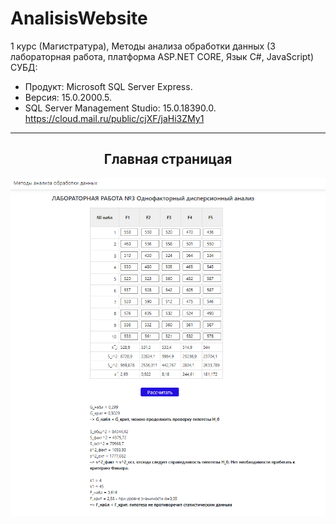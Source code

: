 # AnalisisWebsite
1 курс (Магистратура), Методы анализа обработки данных (3 лабораторная работа, платформа ASP.NET CORE, Язык С#, JavaScript)  
СУБД:  
- Продукт: Microsoft SQL Server Express. 
- Версия: 15.0.2000.5. 
- SQL Server Management Studio: 15.0.18390.0.  
https://cloud.mail.ru/public/cjXF/jaHi3ZMy1
<hr/>
<h2 align="center">Главная страницая</h2>
<p align="center">
  <a href="https://raw.githubusercontent.com/kontr24/SMShop/a3a407f453e7b33c070b238f3b65d04521df5a4f/ScreenshotsApplication/HomePage.png"><img src="https://github.com/kontr24/AnalisisWebsite/blob/57adab9881a2d60acadfda53f72379628fad0919/ScreenshotsApplication/Single-factorAnalysisVariance.png"></img></a>
</p>
